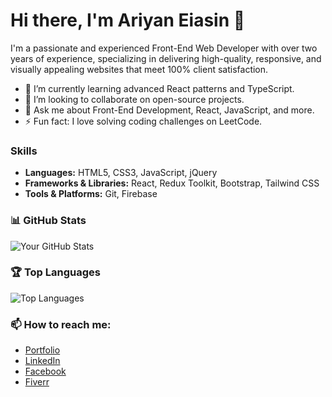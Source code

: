 # Hi there, I'm Ariyan Eiasin 👋

I'm a passionate and experienced Front-End Web Developer with over two years of experience, specializing in delivering high-quality, responsive, and visually appealing websites that meet 100% client satisfaction.

- 🌱 I’m currently learning advanced React patterns and TypeScript.
- 👯 I’m looking to collaborate on open-source projects.
- 💬 Ask me about Front-End Development, React, JavaScript, and more.
- ⚡ Fun fact: I love solving coding challenges on LeetCode.

### Skills

- **Languages:** HTML5, CSS3, JavaScript, jQuery
- **Frameworks & Libraries:** React, Redux Toolkit, Bootstrap, Tailwind CSS
- **Tools & Platforms:** Git, Firebase

### 📊 GitHub Stats
![Your GitHub Stats](https://github-readme-stats.vercel.app/api?username=YourUsername&show_icons=true&theme=radical)

### 🏆 Top Languages
![Top Languages](JavaScript)

### 📫 How to reach me:
- [Portfolio](https://portfolio-eiasin.netlify.app/)
- [LinkedIn](https://www.linkedin.com/in/ariyan-eiasin-88725b27b/)
- [Facebook](https://www.facebook.com/ariyan.abara/)
- [Fiverr]((https://www.fiverr.com/eiasinwebdev))
